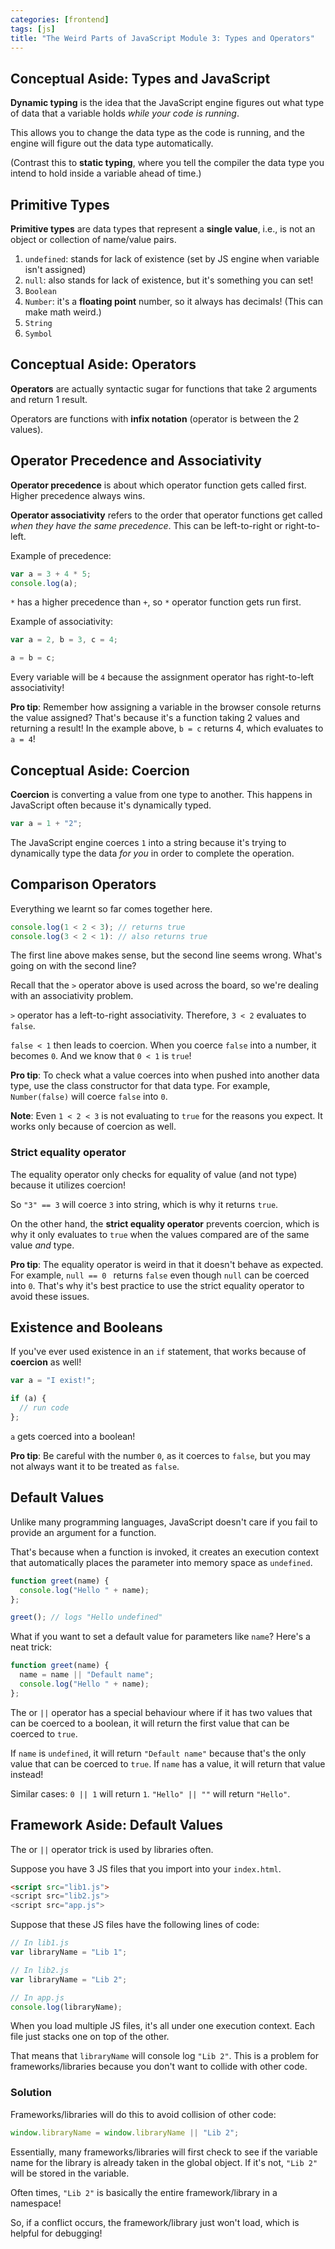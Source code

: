 ```yaml
---
categories: [frontend]
tags: [js]
title: "The Weird Parts of JavaScript Module 3: Types and Operators"
---
```


## Conceptual Aside: Types and JavaScript

**Dynamic typing** is the idea that the JavaScript engine figures out what type of data that a variable holds *while your code is running*.

This allows you to change the data type as the code is running, and the engine will figure out the data type automatically.

(Contrast this to **static typing**, where you tell the compiler the data type you intend to hold inside a variable ahead of time.)

## Primitive Types

**Primitive types** are data types that represent a **single value**, i.e., is not an object or collection of name/value pairs.

1. `undefined`: stands for lack of existence (set by JS engine when variable isn't assigned)
2. `null`: also stands for lack of existence, but it's something you can set!
3. `Boolean`
4. `Number`: it's a **floating point** number, so it always has decimals! (This can make math weird.)
5. `String`
6. `Symbol`

## Conceptual Aside: Operators

**Operators** are actually syntactic sugar for functions that take 2 arguments and return 1 result.

Operators are functions with **infix notation** (operator is between the 2 values).

## Operator Precedence and Associativity

**Operator precedence** is about which operator function gets called first. Higher precedence always wins.

**Operator associativity** refers to the order that operator functions get called *when they have the same precedence*. This can be left-to-right or right-to-left.

Example of precedence:

```js
var a = 3 + 4 * 5;
console.log(a);
```

`*` has a higher precedence than `+`, so `*` operator function gets run first.

Example of associativity:

```js
var a = 2, b = 3, c = 4;

a = b = c;
```

Every variable will be `4` because the assignment operator has right-to-left associativity!

**Pro tip**: Remember how assigning a variable in the browser console returns the value assigned? That's because it's a function taking 2 values and returning a result! In the example above, `b = c` returns 4, which evaluates to `a = 4`!

## Conceptual Aside: Coercion

**Coercion** is converting a value from one type to another. This happens in JavaScript often because it's dynamically typed.

```js
var a = 1 + "2";
```

The JavaScript engine coerces `1` into a string because it's trying to dynamically type the data *for you* in order to complete the operation.

## Comparison Operators

Everything we learnt so far comes together here.

```js
console.log(1 < 2 < 3); // returns true
console.log(3 < 2 < 1): // also returns true
```

The first line above makes sense, but the second line seems wrong. What's going on with the second line?

Recall that the `>` operator above is used across the board, so we're dealing with an associativity problem.

`>` operator has a left-to-right associativity. Therefore, `3 < 2` evaluates to `false`.

`false < 1` then leads to coercion. When you coerce `false` into a number, it becomes `0`. And we know that `0 < 1` is `true`!

**Pro tip**: To check what a value coerces into when pushed into another data type, use the class constructor for that data type. For example, `Number(false)` will coerce `false` into `0`.

**Note**: Even `1 < 2 < 3` is not evaluating to `true` for the reasons you expect. It works only because of coercion as well.

### Strict equality operator

The equality operator only checks for equality of value (and not type) because it utilizes coercion!

So `"3" == 3` will coerce `3` into string, which is why it returns `true`.

On the other hand, the **strict equality operator** prevents coercion, which is why it only evaluates to `true` when the values compared are of the same value *and* type.

**Pro tip**: The equality operator is weird in that it doesn't behave as expected. For example, `null == 0 ` returns `false` even though `null` can be coerced into `0`. That's why it's best practice to use the strict equality operator to avoid these issues.

## Existence and Booleans

If you've ever used existence in an `if` statement, that works because of **coercion** as well!

```js
var a = "I exist!";

if (a) {
  // run code
};
```

`a` gets coerced into a boolean!

**Pro tip**: Be careful with the number `0`, as it coerces to `false`, but you may not always want it to be treated as `false`.

## Default Values

Unlike many programming languages, JavaScript doesn't care if you fail to provide an argument for a function. 

That's because when a function is invoked, it creates an execution context that automatically places the parameter into memory space as `undefined`.

```js
function greet(name) {
  console.log("Hello " + name);
};

greet(); // logs "Hello undefined"
```

What if you want to set a default value for parameters like `name`? Here's a neat trick:

```js
function greet(name) {
  name = name || "Default name";
  console.log("Hello " + name);
};
```

The or `||` operator has a special behaviour where if it has two values that can be coerced to a boolean, it will return the first value that can be coerced to `true`.

If `name` is `undefined`, it will return `"Default name"` because that's the only value that can be coerced to `true`. If `name` has a value, it will return that value instead!

Similar cases: `0 || 1` will return `1`. `"Hello" || ""` will return `"Hello"`.

## Framework Aside: Default Values

The or `||` operator trick is used by libraries often.

Suppose you have 3 JS files that you import into your `index.html`.

```html
<script src="lib1.js">
<script src="lib2.js">
<script src="app.js">
```

Suppose that these JS files have the following lines of code:

```js
// In lib1.js
var libraryName = "Lib 1";

// In lib2.js
var libraryName = "Lib 2";

// In app.js
console.log(libraryName);
```

When you load multiple JS files, it's all under one execution context. Each file just stacks one on top of the other.

That means that `libraryName` will console log `"Lib 2"`. This is a problem for frameworks/libraries because you don't want to collide with other code.

### Solution

Frameworks/libraries will do this to avoid collision of other code:

```js
window.libraryName = window.libraryName || "Lib 2";
```

Essentially, many frameworks/libraries will first check to see if the variable name for the library is already taken in the global object. If it's not, `"Lib 2"` will be stored in the variable.

Often times, `"Lib 2"` is basically the entire framework/library in a namespace!

So, if a conflict occurs, the framework/library just won't load, which is helpful for debugging!